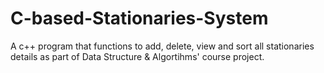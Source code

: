# C-based-Stationaries-System
A c++ program that functions to add, delete, view and sort all stationaries details as part of Data Structure & Algortihms' course project.
